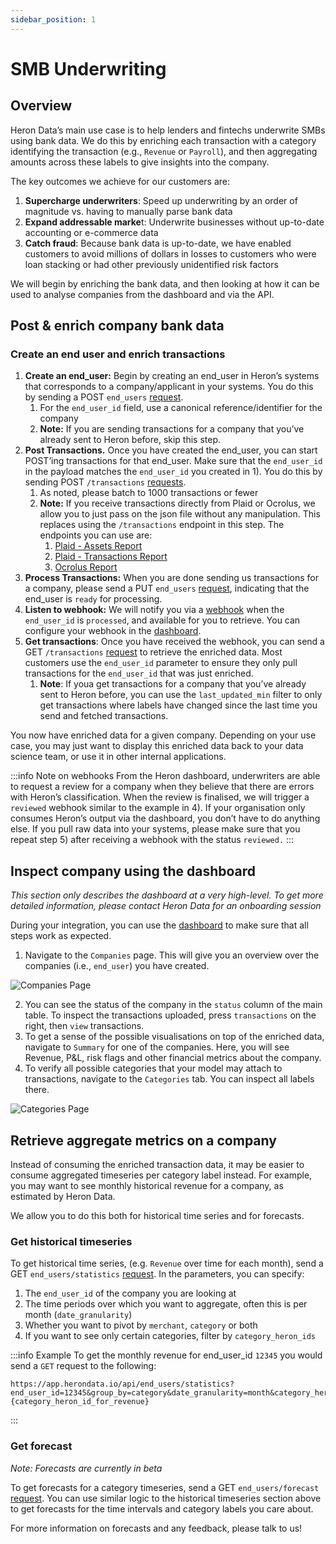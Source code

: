 ```yaml
---
sidebar_position: 1
---
```

# SMB Underwriting

## Overview

Heron Data’s main use case is to help lenders and fintechs underwrite SMBs using bank data. We do this by enriching each transaction with a category identifying the transaction (e.g., `Revenue` or `Payroll`), and then aggregating amounts across these labels to give insights into the company.

The key outcomes we achieve for our customers are:

1. **Supercharge underwriters**: Speed up underwriting by an order of magnitude vs. having to manually parse bank data
2. **Expand addressable marke**t: Underwrite businesses without up-to-date accounting or e-commerce data
3. **Catch fraud**: Because bank data is up-to-date, we have enabled customers to avoid millions of dollars in losses to customers who were loan stacking or had other previously unidentified risk factors

We will begin by enriching the bank data, and then looking at how it can be used to analyse companies from the dashboard and via the API.

## Post & enrich company bank data

### Create an end user and enrich transactions

1. **Create an end_user:** Begin by creating an end_user in Heron’s systems that corresponds to a company/applicant in your systems. You do this by sending a POST `end_users` [request](https://docs.herondata.io/api#tag/EndUsers/paths/~1api~1end_users/post).
    1. For the `end_user_id` field, use a canonical reference/identifier for the company
    2. **Note:** If you are sending transactions for a company that you’ve already sent to Heron before, skip this step.
2. **Post Transactions.** Once you have created the end_user, you can start POST’ing transactions for that end_user. Make sure that the `end_user_id` in the payload matches the `end_user_id` you created in 1). You do this by sending POST `/transactions` [requests](https://docs.herondata.io/api#tag/Transactions/paths/~1api~1transactions/post).
    1. As noted, please batch to 1000 transactions or fewer
    2. **Note:** If you receive transactions directly from Plaid or Ocrolus, we allow you to just pass on the json file without any manipulation. This replaces using the `/transactions` endpoint in this step. The endpoints you can use are:
        1. [Plaid - Assets Report](https://docs.herondata.io/api#tag/EndUsers/paths/~1api~1end_users~1{end_user_id_or_heron_id}~1plaid~1assets/post) 
        2. [Plaid - Transactions Report](https://docs.herondata.io/api#tag/EndUsers/paths/~1api~1end_users~1{end_user_id_or_heron_id}~1plaid~1transactions/post)
        3. [Ocrolus Report](https://docs.herondata.io/api#tag/EndUsers/paths/~1api~1end_users~1{end_user_id_or_heron_id}~1ocrulus/post)
3. **Process Transactions:** When you are done sending us transactions for a company, please send a PUT `end_users` [request](https://docs.herondata.io/api#tag/EndUsers/paths/~1api~1end_users/put), indicating that the end_user is `ready` for processing. 
4. **Listen to webhook:** We will notify you via a [webhook](/webhooks) when the `end_user_id` is `processed`, and available for you to retrieve. You can configure your webhook in the [dashboard](https://dashboard.herondata.io/).
5. **Get transactions**: Once you have received the webhook, you can send a GET `/transactions` [request](https://docs.herondata.io/api#tag/Transactions/paths/~1api~1transactions/get) to retrieve the enriched data. Most customers use the `end_user_id` parameter to ensure they only pull transactions for the `end_user_id` that was just enriched.
    1. **Note**: If youa get transactions for a company that you’ve already sent to Heron before, you can use the `last_updated_min` filter to only get transactions where labels have changed since the last time you send and fetched transactions.

You now have enriched data for a given company. Depending on your use case, you may just want to display this enriched data back to your data science team, or use it in other internal applications.

:::info Note on webhooks
From the Heron dashboard, underwriters are able to request a review for a
company when they believe that there are errors with Heron’s classification.
When the review is finalised, we will trigger a `reviewed` webhook similar to
the example in 4). If your organisation only consumes Heron’s output via the
dashboard, you don’t have to do anything else. If you pull raw data into your
systems, please make sure that you repeat step 5) after receiving a webhook
with the status `reviewed.`
:::

## Inspect company using the dashboard

*This section only describes the dashboard at a very high-level. To get more detailed information, please contact Heron Data for an onboarding session*

During your integration, you can use the [dashboard](https://dashboard.herondata.io/) to make sure that all steps work as expected.

1. Navigate to the `Companies` page. This will give you an overview over the companies (i.e., `end_user`) you have created.

![Companies Page](/img/dashboard_companies_page.png)

2. You can see the status of the company in the `status` column of the main table. To inspect the transactions uploaded, press `transactions` on the right, then `view` transactions.
3. To get a sense of the possible visualisations on top of the enriched data, navigate to `Summary` for one of the companies. Here, you will see Revenue, P&L, risk flags and other financial metrics about the company.
4. To verify all possible categories that your model may attach to transactions, navigate to the `Categories` tab. You can inspect all labels there.

![Categories Page](/img/dashboard_categories_page.png)

## Retrieve aggregate metrics on a company

Instead of consuming the enriched transaction data, it may be easier to consume aggregated timeseries per category label instead. For example, you may want to see monthly historical revenue for a company, as estimated by Heron Data. 

We allow you to do this both for historical time series and for forecasts.

### Get historical timeseries

To get historical time series, (e.g. `Revenue` over time for each month), send a GET `end_users/statistics` [request](https://docs.herondata.io/api#tag/EndUsers/paths/~1api~1end_users~1statistics/get). In the parameters, you can specify:

1. The `end_user_id` of the company you are looking at
2. The time periods over which you want to aggregate, often this is per month (`date_granularity`)
3. Whether you want to pivot by `merchant`, `category` or both
4. If you want to see only certain categories, filter by `category_heron_ids`

:::info Example
To get the monthly revenue for end_user_id `12345` you would send a `GET` request to the following: 
```
https://app.herondata.io/api/end_users/statistics?end_user_id=12345&group_by=category&date_granularity=month&category_heron_ids={category_heron_id_for_revenue}
```
:::

### Get forecast

*Note: Forecasts are currently in beta*

To get forecasts for a category timeseries, send a GET `end_users/forecast` [request](https://docs.herondata.io/api#tag/EndUsers/paths/~1api~1end_users~1forecast/get). You can use similar logic to the historical timeseries section above to get forecasts for the time intervals and category labels you care about.

For more information on forecasts and any feedback, please talk to us!
